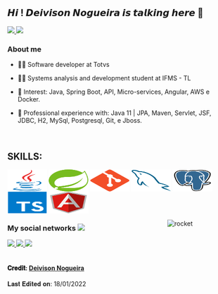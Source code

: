 <h2>𝙃𝙞 ! 𝘿𝙚𝙞𝙫𝙞𝙨𝙤𝙣 𝙉𝙤𝙜𝙪𝙚𝙞𝙧𝙖 𝙞𝙨 𝙩𝙖𝙡𝙠𝙞𝙣𝙜 𝙝𝙚𝙧𝙚 👋</h2>

<div style="display: inline_block">
    <a href="https://github.com/deivisonnogueira01">
        <img height="180em" src="https://github-readme-stats.vercel.app/api?username=Deivisonnogueira01&show_icons=true&theme=dark&include_all_commits=true&count_private=true"/>
        <img height="180em" src="https://github-readme-stats.vercel.app/api/top-langs/?username=Deivisonnogueira01&layout=compact&theme=dark" />
    </a>
</div>    

<div>
  <h3>About me</h3>
  
  - 👨‍💻 Software developer at Totvs

  - 👨‍🎓 Systems analysis and development student at IFMS - TL

  - 🎯 Interest: Java, Spring Boot, API, Micro-services, Angular, AWS e Docker.
    
  - 📌 Professional experience with: Java 11 | JPA, Maven, Servlet, JSF, JDBC, H2, MySql, Postgresql, Git, e Jboss.
    
</div>


  
 
  <div style="display: inline_block" align="left"><br>
           <h2>SKILLS:</h2>
  <div>
    <img margin-right="20" align="center" alt="D-java" height="50" width="90" src="https://raw.githubusercontent.com/devicons/devicon/master/icons/java/java-original.svg"> 
    <img margin-right="20" align="center" alt="D-spring" height="50" width="90" src="https://raw.githubusercontent.com/devicons/devicon/master/icons/spring/spring-original.svg">
    <img margin-right="20" align="center" alt="D-git" height="50" width="90" src="https://raw.githubusercontent.com/devicons/devicon/master/icons/git/git-original.svg">
    <img margin-right="20" align="center" alt="D-mysql" height="50" width="90" src="https://raw.githubusercontent.com/devicons/devicon/master/icons/mysql/mysql-original.svg">
    <img margin-right="20" align="center" alt="D-postgresql" height="50" width="90" src="https://raw.githubusercontent.com/devicons/devicon/master/icons/postgresql/postgresql-original.svg">
    <img margin-right="20" align="center" alt="D-postgresql" height="50" width="90" src="https://raw.githubusercontent.com/devicons/devicon/master/icons/typescript/typescript-plain.svg">
    <img margin-right="20" align="center" alt="D-postgresql" height="50" width="90" src="https://raw.githubusercontent.com/devicons/devicon/master/icons/angularjs/angularjs-original.svg">
  </div>
    
 </div>
    
  
  <a><img align="right" alt="rocket" height="120" width="140" src="https://media.giphy.com/media/jfF6mIPumEzN9QW0kL/giphy.gif"></a>
  


    
    
<div>
  <h3>My social networks
    <a target="_blank">
    <img src="https://media.tenor.com/images/22f42c11b612b041b4038573dca18a2d/tenor.gif" height="25px" style="max-width:100%;">
  </a>
    </h3>
    <div>
      <a href="https://instagram.com/deivison_nogueira01" target="_blank">
        <img src="https://img.shields.io/badge/Instagram-E4405F?style=for-the-badge&logo=instagram&logoColor=white" target="_blank">
      </a>
      <a href="https://www.linkedin.com/in/deivison-nogueira/" target="_blank">
        <img src="https://img.shields.io/badge/LinkedIn-0077B5?style=for-the-badge&logo=linkedin&logoColor=white" target="_blank">
      </a>
      <a href="mailto:deivison.123nogueira@gmail.com" target="_blank">
        <img src="https://img.shields.io/badge/Gmail-D14836?style=for-the-badge&logo=gmail&logoColor=white" target="_blank">
      </a>
    </div>
</div>
    
    
 
  

<br>

<h4>𝐂𝐫𝐞𝐝𝐢𝐭: <a href="https://github.com/Deivisonnogueira01"> Deivison Nogueira</a></h4>
<p> 𝐋𝐚𝐬𝐭 𝐄𝐝𝐢𝐭𝐞𝐝 𝐨𝐧: 18/01/2022 </p>
  
<br/>
  

       

  
